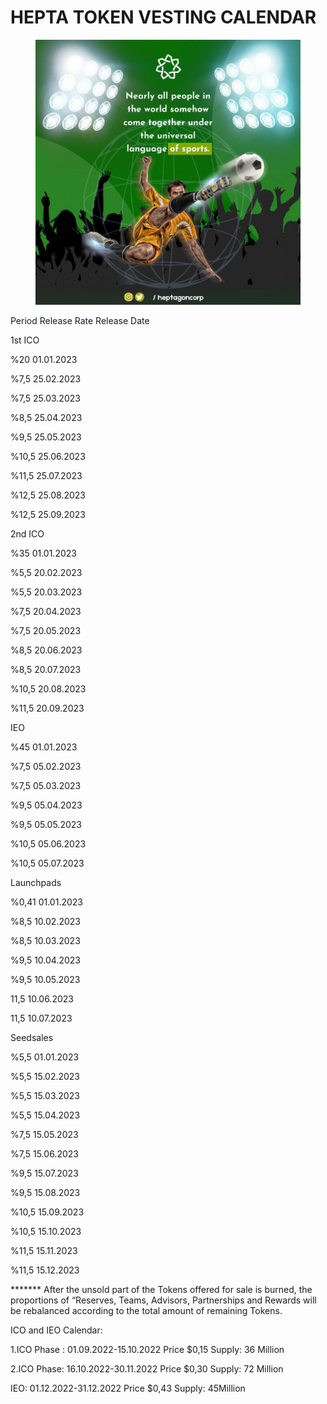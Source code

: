 # HEPTA TOKEN VESTING CALENDAR

<figure><img src=".gitbook/assets/photo_2022-10-25_01-34-17.jpg" alt=""><figcaption></figcaption></figure>

Period Release Rate Release Date&#x20;

1st ICO&#x20;

%20        01.01.2023&#x20;

%7,5        25.02.2023&#x20;

%7,5        25.03.2023&#x20;

%8,5        25.04.2023&#x20;

%9,5        25.05.2023&#x20;

%10,5       25.06.2023&#x20;

%11,5        25.07.2023&#x20;

%12,5       25.08.2023&#x20;

%12,5       25.09.2023&#x20;

2nd ICO&#x20;

%35           01.01.2023&#x20;

%5,5          20.02.2023&#x20;

%5,5          20.03.2023&#x20;

%7,5          20.04.2023&#x20;

%7,5          20.05.2023&#x20;

%8,5          20.06.2023&#x20;

%8,5          20.07.2023&#x20;

%10,5        20.08.2023&#x20;

%11,5         20.09.2023&#x20;

IEO&#x20;

%45            01.01.2023&#x20;

%7,5           05.02.2023&#x20;

%7,5           05.03.2023&#x20;

%9,5           05.04.2023&#x20;

%9,5            05.05.2023&#x20;

%10,5          05.06.2023&#x20;

%10,5           05.07.2023&#x20;

Launchpads&#x20;

%0,41            01.01.2023&#x20;

%8,5              10.02.2023&#x20;

%8,5               10.03.2023&#x20;

%9,5               10.04.2023&#x20;

%9,5               10.05.2023&#x20;

11,5                 10.06.2023&#x20;

11,5                 10.07.2023&#x20;

Seedsales&#x20;

%5,5                 01.01.2023&#x20;

%5,5                 15.02.2023&#x20;

%5,5                 15.03.2023&#x20;

%5,5                 15.04.2023&#x20;

%7,5                 15.05.2023&#x20;

%7,5                 15.06.2023&#x20;

%9,5                15.07.2023&#x20;

%9,5                15.08.2023&#x20;

%10,5               15.09.2023&#x20;

%10,5               15.10.2023&#x20;

%11,5                15.11.2023&#x20;

%11,5               15.12.2023&#x20;

\*\*\*\*\*\*\* After the unsold part of the Tokens offered for sale is burned, the proportions of “Reserves, Teams, Advisors, Partnerships and Rewards will be rebalanced according to the total amount of remaining Tokens.&#x20;

ICO and IEO Calendar:&#x20;

1.ICO Phase : 01.09.2022-15.10.2022 Price $0,15 Supply: 36 Million&#x20;

2.ICO Phase:  16.10.2022-30.11.2022 Price $0,30 Supply: 72 Million&#x20;

IEO:                  01.12.2022-31.12.2022 Price $0,43 Supply: 45Million
